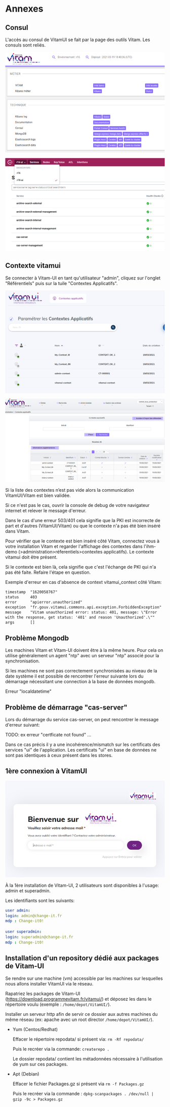 # Annexes

## Consul

L'accès au consul de VitamUI se fait par la page des outils Vitam. Les consuls sont reliés.

![accès consul](../images/vitamui-consul-1.png)

![consul vitamui](../images/vitamui-consul-2.png)

## Contexte vitamui

Se connecter à Vitam-UI en tant qu'utilisateur "admin", cliquez sur l'onglet "Référentiels" puis sur la tuile "Contextes Applicatifs".

![contextes sous vitamui](../images/vitamui-context.png)

![contextes sous vitam](../images/vitam-contexts.png)

Si la liste des contextes n’est pas vide alors la communication VitamUI/Vitam est bien validée.

Si ce n'est pas le cas, ouvrir la console de debug de votre navigateur internet et relever le message d'erreur.

Dans le cas d'une erreur 503/401 cela signifie que la PKI est incorrecte de part et d'autres (VitamUI/Vitam) ou que le contexte n'a pas été bien inséré dans Vitam.

Pour vérifier que le contexte est bien inséré côté Vitam, connectez vous à votre installation Vitam et regarder l'affichage des contextes dans l'ihm-demo (>administration>réferentiels>contextes applicatifs). Le contexte vitamui doit être présent.

Si le contexte est bien là, cela signifie que c'est l'échange de PKI qui n'a pas été faite. Refaire l'étape en question.

Exemple d'erreur en cas d'absence de context vitamui_context côté Vitam:

~~~console
timestamp  "1620058767"
status     403
error      "apierror.unauthorized"
exception  "fr.gouv.vitamui.commons.api.exception.ForbiddenException"
message    "Vitam unauthorized error: status: 401, message: \"Error with the response, get status: '401' and reason 'Unauthorized'.\""
args       []
~~~

## Problème Mongodb

Les machines Vitam et Vitam-UI doivent être à la même heure. Pour cela on utilise généralement un agent "ntp" avec un serveur "ntp" associé pour la synchronisation.

Si les machines ne sont pas correctement synchronisées au niveau de la date système il est possible de rencontrer l'erreur suivante lors du démarrage nécessitant une connection à la base de données mongodb.

Erreur "localdatetime"

<!-- TODO: ex erreur .. -->

## Problème de démarrage "cas-server"

Lors du démarrage du service cas-server, on peut rencontrer le message d'erreur suivant:

TODO: ex erreur "certficate not found" ...

Dans ce cas précis il y a une incohérence/mismatch sur les certificats des services "ui" de l'application. Les certificats "ui" en base de données ne sont pas identiques à ceux présent dans les stores.

## 1ère connexion à VitamUI

![login](../images/vitamui-login.png)

À la 1ère installation de Vitam-UI, 2 utilisateurs sont disponibles à l'usage: admin et superadmin.

Les identifiants sont les suivants:

~~~yml
user admin:
login: admin@change-it.fr
mdp : Change-it0!

user superadmin:
login: superadmin@change-it.fr
mdp : Change-it0!
~~~

## Installation d'un repository dédié aux packages de Vitam-UI

Se rendre sur une machine (vm) accessible par les machines sur lesquelles nous allons installer VitamUI via le réseau.

Rapatriez les packages de Vitam-UI (<https://download.programmevitam.fr/vitamui/>) et déposez les dans le répertoire voulu (exemple : `/home/depot/VitamUI/`).

Installer un serveur http afin de servir ce dossier aux autres machines du même réseau (ex: apache avec un root director `/home/depot/VitamUI/`).

* Yum (Centos/Redhat)

  Effacer le répertoire repodata/ si présent via: `rm -Rf repodata/`

  Puis le recréer via la commande: `createrepo .`

  Le dossier repodata/ contient les métadonnées nécessaire à l'utilisation de yum sur ces packages.

* Apt (Debian)

  Effacer le fichier Packages.gz si présent via `rm -f Packages.gz`

  Puis le recréer via la commande : `dpkg-scanpackages . /dev/null | gzip -9c > Packages.gz`
